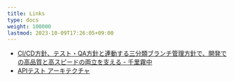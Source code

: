 ```yaml
---
title: Links
type: docs
weight: 100000
lastmod: 2023-10-09T17:26:05+09:00
---
```


- [CI/CD方針、テスト・QA方針と連動する三分類ブランチ管理方針で、開発での高品質と高スピードの両立を支える - 千里霧中](https://goyoki.hatenablog.com/entry/2023/06/18/183956)
- [APIテスト アーキテクチャ](https://zenn.dev/sumiren/articles/aa0ba5ae12ad2e)

